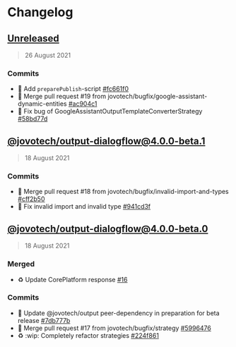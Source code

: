 # Changelog

## [Unreleased](https://github.com/jovotech/jovo-output/compare/@jovotech/output-dialogflow@4.0.0-beta.1...HEAD)

> 26 August 2021

### Commits 
- :hammer: Add `preparePublish`-script [#fc661f0](https://github.com/jovotech/jovo-output/commit/fc661f036ae0f2c5c67a398b54f0ae0594187de6)
- 🔀 Merge pull request #19 from jovotech/bugfix/google-assistant-dynamic-entities [#ac904c1](https://github.com/jovotech/jovo-output/commit/ac904c15e3905ebe488a119898bbf4637064d729)
- :bug: Fix bug of GoogleAssistantOutputTemplateConverterStrategy [#58bd77d](https://github.com/jovotech/jovo-output/commit/58bd77d18f4c5eef85f9d1359cf5188062b4a991)

## [@jovotech/output-dialogflow@4.0.0-beta.1](https://github.com/jovotech/jovo-output/compare/@jovotech/output-dialogflow@4.0.0-beta.0...@jovotech/output-dialogflow@4.0.0-beta.1)

> 18 August 2021

### Commits 
- 🔀 Merge pull request #18 from jovotech/bugfix/invalid-import-and-types [#cff2b50](https://github.com/jovotech/jovo-output/commit/cff2b50d4c7c6e64a7a0cbbaf9ef7ca23e1b5cd0)
- :bug: Fix invalid import and invalid type [#941cd3f](https://github.com/jovotech/jovo-output/commit/941cd3fe7b2e2aab7976f168018e537c11c071c6)

## [@jovotech/output-dialogflow@4.0.0-beta.0]()

> 18 August 2021

### Merged
- :recycle: Update CorePlatform response [#16](https://github.com/jovotech/jovo-output/pull/16)

### Commits 
- 📌 Update @jovotech/output peer-dependency in preparation for beta release [#7db777b](https://github.com/jovotech/jovo-output/commit/7db777b30aa09ed8cf9e487384f516aca7b3bca3)
- 🔀 Merge pull request #17 from jovotech/bugfix/strategy [#5996476](https://github.com/jovotech/jovo-output/commit/59964768c018f652a1fb8d2ff136f842a58baea7)
- :recycle: :wip: Completely refactor strategies [#224f861](https://github.com/jovotech/jovo-output/commit/224f861b4bf5e46be1986cb860d5dd64a0829ccc)
